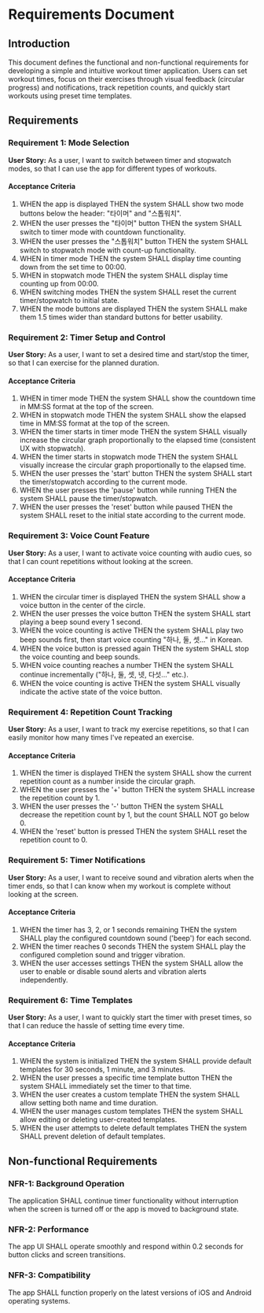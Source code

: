 # Requirements Document

## Introduction

This document defines the functional and non-functional requirements for developing a simple and intuitive workout timer application. Users can set workout times, focus on their exercises through visual feedback (circular progress) and notifications, track repetition counts, and quickly start workouts using preset time templates.

## Requirements

### Requirement 1: Mode Selection

**User Story:** As a user, I want to switch between timer and stopwatch modes, so that I can use the app for different types of workouts.

#### Acceptance Criteria

1. WHEN the app is displayed THEN the system SHALL show two mode buttons below the header: "타이머" and "스톱워치".
2. WHEN the user presses the "타이머" button THEN the system SHALL switch to timer mode with countdown functionality.
3. WHEN the user presses the "스톱워치" button THEN the system SHALL switch to stopwatch mode with count-up functionality.
4. WHEN in timer mode THEN the system SHALL display time counting down from the set time to 00:00.
5. WHEN in stopwatch mode THEN the system SHALL display time counting up from 00:00.
6. WHEN switching modes THEN the system SHALL reset the current timer/stopwatch to initial state.
7. WHEN the mode buttons are displayed THEN the system SHALL make them 1.5 times wider than standard buttons for better usability.

### Requirement 2: Timer Setup and Control

**User Story:** As a user, I want to set a desired time and start/stop the timer, so that I can exercise for the planned duration.

#### Acceptance Criteria

1. WHEN in timer mode THEN the system SHALL show the countdown time in MM:SS format at the top of the screen.
2. WHEN in stopwatch mode THEN the system SHALL show the elapsed time in MM:SS format at the top of the screen.
3. WHEN the timer starts in timer mode THEN the system SHALL visually increase the circular graph proportionally to the elapsed time (consistent UX with stopwatch).
4. WHEN the timer starts in stopwatch mode THEN the system SHALL visually increase the circular graph proportionally to the elapsed time.
5. WHEN the user presses the 'start' button THEN the system SHALL start the timer/stopwatch according to the current mode.
6. WHEN the user presses the 'pause' button while running THEN the system SHALL pause the timer/stopwatch.
7. WHEN the user presses the 'reset' button while paused THEN the system SHALL reset to the initial state according to the current mode.

### Requirement 3: Voice Count Feature

**User Story:** As a user, I want to activate voice counting with audio cues, so that I can count repetitions without looking at the screen.

#### Acceptance Criteria

1. WHEN the circular timer is displayed THEN the system SHALL show a voice button in the center of the circle.
2. WHEN the user presses the voice button THEN the system SHALL start playing a beep sound every 1 second.
3. WHEN the voice counting is active THEN the system SHALL play two beep sounds first, then start voice counting "하나, 둘, 셋..." in Korean.
4. WHEN the voice button is pressed again THEN the system SHALL stop the voice counting and beep sounds.
5. WHEN voice counting reaches a number THEN the system SHALL continue incrementally ("하나, 둘, 셋, 넷, 다섯..." etc.).
6. WHEN the voice counting is active THEN the system SHALL visually indicate the active state of the voice button.

### Requirement 4: Repetition Count Tracking

**User Story:** As a user, I want to track my exercise repetitions, so that I can easily monitor how many times I've repeated an exercise.

#### Acceptance Criteria

1. WHEN the timer is displayed THEN the system SHALL show the current repetition count as a number inside the circular graph.
2. WHEN the user presses the '+' button THEN the system SHALL increase the repetition count by 1.
3. WHEN the user presses the '-' button THEN the system SHALL decrease the repetition count by 1, but the count SHALL NOT go below 0.
4. WHEN the 'reset' button is pressed THEN the system SHALL reset the repetition count to 0.

### Requirement 5: Timer Notifications

**User Story:** As a user, I want to receive sound and vibration alerts when the timer ends, so that I can know when my workout is complete without looking at the screen.

#### Acceptance Criteria

1. WHEN the timer has 3, 2, or 1 seconds remaining THEN the system SHALL play the configured countdown sound ('beep') for each second.
2. WHEN the timer reaches 0 seconds THEN the system SHALL play the configured completion sound and trigger vibration.
3. WHEN the user accesses settings THEN the system SHALL allow the user to enable or disable sound alerts and vibration alerts independently.

### Requirement 6: Time Templates

**User Story:** As a user, I want to quickly start the timer with preset times, so that I can reduce the hassle of setting time every time.

#### Acceptance Criteria

1. WHEN the system is initialized THEN the system SHALL provide default templates for 30 seconds, 1 minute, and 3 minutes.
2. WHEN the user presses a specific time template button THEN the system SHALL immediately set the timer to that time.
3. WHEN the user creates a custom template THEN the system SHALL allow setting both name and time duration.
4. WHEN the user manages custom templates THEN the system SHALL allow editing or deleting user-created templates.
5. WHEN the user attempts to delete default templates THEN the system SHALL prevent deletion of default templates.

## Non-functional Requirements

### NFR-1: Background Operation
The application SHALL continue timer functionality without interruption when the screen is turned off or the app is moved to background state.

### NFR-2: Performance
The app UI SHALL operate smoothly and respond within 0.2 seconds for button clicks and screen transitions.

### NFR-3: Compatibility
The app SHALL function properly on the latest versions of iOS and Android operating systems.